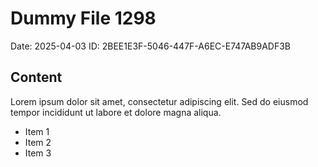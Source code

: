 # Dummy File 1298

Date: 2025-04-03
ID: 2BEE1E3F-5046-447F-A6EC-E747AB9ADF3B

## Content

Lorem ipsum dolor sit amet, consectetur adipiscing elit.
Sed do eiusmod tempor incididunt ut labore et dolore magna aliqua.

* Item 1
* Item 2
* Item 3
